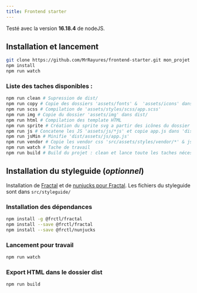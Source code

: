 ```yaml
---
title: Frontend starter
---
```


Testé avec la version **16.18.4** de nodeJS.

## Installation et lancement

```bash
git clone https://github.com/MrRayures/frontend-starter.git mon_projet
npm install
npm run watch
```

### Liste des taches disponibles :

```bash
npm run clean # Supression de dist/
npm run copy # Copie des dossiers 'assets/fonts' &  'assets/icons' dans dist/
npm run scss # Compilation de 'assets/styles/scss/app.scss'
npm run img # Copie du dossier 'assets/img' dans dist/
npm run html # Compilation des template HTML
npm run sprite # Création du sprite svg a partir des icônes du dossier "src/assets/icons/*.svg"
npm run js # Concatene les JS 'assets/js/*js' et copie app.js dans 'dist/assets/js/'
npm run jsMin # Minifie 'dist/assets/js/app.js'
npm run vendor # Copie les vendor css 'src/assets/styles/vendor/*' & js 'src/assets/js/vendor/*' dans 'dist/assets/css|js/vendor'
npm run watch # Tache de travail
npm run build # Build du projet : clean et lance toute les taches nécessaire à l'export pour démo
```


## Installation du styleguide (*optionnel*)

Installation de [Fractal](https://fractal.build/) et de [nunjucks pour Fractal](https://github.com/frctl/fractal/tree/main/packages/nunjucks).
Les fichiers du styleguide sont dans `src/styleguide/`

### Installation des dépendances
```bash
npm install -g @frctl/fractal
npm install --save @frctl/fractal
npm install --save @frctl/nunjucks
```

### Lancement pour travail

```bash
npm run watch
```


### Export HTML dans le dossier dist
```bash
npm run build
```

